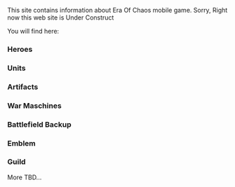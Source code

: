 This site contains information about Era Of Chaos mobile game.
Sorry, Right now this web site is Under Construct

You will find here:
### Heroes
### Units
### Artifacts

### War Maschines
### Battlefield Backup
### Emblem
### Guild

More TBD...
